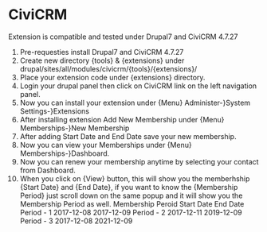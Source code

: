 # CiviCRM
Extension is compatible and tested under Drupal7 and CiviCRM 4.7.27
1) Pre-requesties install Drupal7 and CiviCRM 4.7.27
2) Create new directory {tools} & {extensions} under drupal/sites/all/modules/civicrm/{tools}/{extensions}/
3) Place your extension code under {extensions} directory.
4) Login your drupal panel then click on CiviCRM link on the left navigation panel.
4) Now you can install your extension under {Menu} Administer-}System Settings-}Extensions
5) After installing extension Add New Membership under {Menu} Memberships-}New Membership
6) After adding Start Date and End Date save your new membership.
7) Now you can view your Memberships under {Menu} Memberships-}Dashboard.
8) Now you can renew your membership anytime by selecting your contact from Dashboard.
9) When you click on {View} button, this will show you the memberhship {Start Date} and {End Date}, if you want to know the {Membership Period} just scroll down on the same popup and it will show you the Membership Period as well.
Membership Peroid 	Start Date 	End Date
Period - 1 	2017-12-08 	2017-12-09
Period - 2 	2017-12-11 	2019-12-09
Period - 3 	2017-12-08 	2021-12-09
